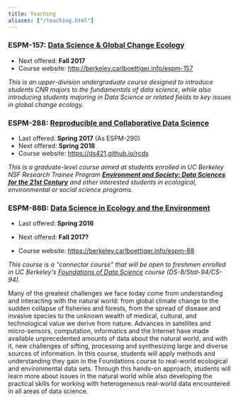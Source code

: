```yaml
---
title: Teaching
aliases: ["/teaching.html"]
---
```


### ESPM-157: [Data Science & Global Change Ecology](http://berkeley.carlboettiger.info/espm-157/) 

- Next offered: **Fall 2017**
- Course website: <http://berkeley.carlboettiger.info/espm-157>

_This is an upper-division undergraduate course designed to introduce students CNR majors to the fundamentals
of data science, while also introducing students majoring in Data Science or related fields to key issues
in global change ecology._

### ESPM-288: [Reproducible and Collaborative Data Science](https://ds421.github.io/rcds)

- Last offered: **Spring 2017** (As ESPM-290)
- Next offered: **Spring 2018** 
- Course website: <https://ds421.github.io/rcds>

_This is a graduate-level course aimed at students enrolled in UC Berkeley
NSF Research Trainee Program [**Environment and Society: Data Sciences
for the 21st Century**](http://ds421.berkeley.edu) and other interested
students in ecological, environmental or social science programs._



### ESPM-88B: [Data Science in Ecology and the Environment](http://berkeley.carlboettiger.info/espm-88b)

- Last offered: **Spring 2016**
* Next offered: **Fall 2017?**
- Course website: <https://berkeley.carlboettiger.info/espm-88>

*This course is a "connector course" that will be open to freshmen
enrolled in UC Berkeley's [Foundations of Data Science](http://data8.org)
course (DS-8/Stat-94/CS-94).*

Many of the greatest challenges we face today come from understanding
and interacting with the natural world:  from global climate change
to the sudden collapse of fisheries and forests, from the spread of
disease and invasive species to the unknown wealth of medical, cultural,
and technological value we derive from nature.  Advances in satellites
and micro-sensors, computation, informatics and the Internet have
made available unprecedented amounts of data about the natural world,
and with it, new challenges of sifting, processing and synthesizing
large and diverse sources of information. In this course, students will
apply methods and understanding they gain in the Foundations course to
real-world ecological and environmental data sets. Through this hands-on
approach, students will learn more about issues in the natural world
while also developing the practical skills for working with heterogeneous
real-world data encountered in all areas of data science.

